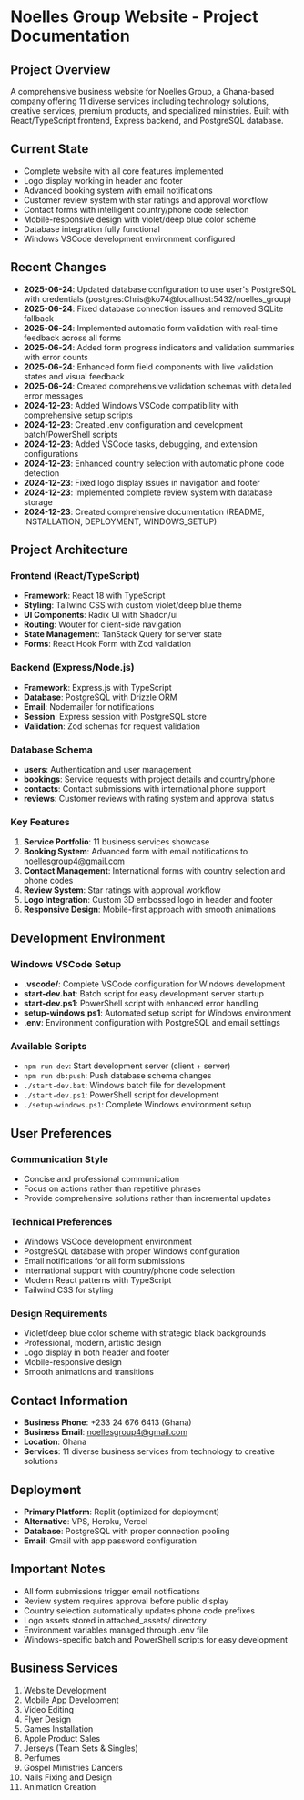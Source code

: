# Noelles Group Website - Project Documentation

## Project Overview
A comprehensive business website for Noelles Group, a Ghana-based company offering 11 diverse services including technology solutions, creative services, premium products, and specialized ministries. Built with React/TypeScript frontend, Express backend, and PostgreSQL database.

## Current State
- Complete website with all core features implemented
- Logo display working in header and footer
- Advanced booking system with email notifications
- Customer review system with star ratings and approval workflow
- Contact forms with intelligent country/phone code selection
- Mobile-responsive design with violet/deep blue color scheme
- Database integration fully functional
- Windows VSCode development environment configured

## Recent Changes
- **2025-06-24**: Updated database configuration to use user's PostgreSQL with credentials (postgres:Chris@ko74@localhost:5432/noelles_group)
- **2025-06-24**: Fixed database connection issues and removed SQLite fallback
- **2025-06-24**: Implemented automatic form validation with real-time feedback across all forms
- **2025-06-24**: Added form progress indicators and validation summaries with error counts
- **2025-06-24**: Enhanced form field components with live validation states and visual feedback
- **2025-06-24**: Created comprehensive validation schemas with detailed error messages
- **2024-12-23**: Added Windows VSCode compatibility with comprehensive setup scripts
- **2024-12-23**: Created .env configuration and development batch/PowerShell scripts
- **2024-12-23**: Added VSCode tasks, debugging, and extension configurations
- **2024-12-23**: Enhanced country selection with automatic phone code detection
- **2024-12-23**: Fixed logo display issues in navigation and footer
- **2024-12-23**: Implemented complete review system with database storage
- **2024-12-23**: Created comprehensive documentation (README, INSTALLATION, DEPLOYMENT, WINDOWS_SETUP)

## Project Architecture

### Frontend (React/TypeScript)
- **Framework**: React 18 with TypeScript
- **Styling**: Tailwind CSS with custom violet/deep blue theme
- **UI Components**: Radix UI with Shadcn/ui
- **Routing**: Wouter for client-side navigation
- **State Management**: TanStack Query for server state
- **Forms**: React Hook Form with Zod validation

### Backend (Express/Node.js)
- **Framework**: Express.js with TypeScript
- **Database**: PostgreSQL with Drizzle ORM
- **Email**: Nodemailer for notifications
- **Session**: Express session with PostgreSQL store
- **Validation**: Zod schemas for request validation

### Database Schema
- **users**: Authentication and user management
- **bookings**: Service requests with project details and country/phone
- **contacts**: Contact submissions with international phone support
- **reviews**: Customer reviews with rating system and approval status

### Key Features
1. **Service Portfolio**: 11 business services showcase
2. **Booking System**: Advanced form with email notifications to noellesgroup4@gmail.com
3. **Contact Management**: International forms with country selection and phone codes
4. **Review System**: Star ratings with approval workflow
5. **Logo Integration**: Custom 3D embossed logo in header and footer
6. **Responsive Design**: Mobile-first approach with smooth animations

## Development Environment

### Windows VSCode Setup
- **.vscode/**: Complete VSCode configuration for Windows development
- **start-dev.bat**: Batch script for easy development server startup
- **start-dev.ps1**: PowerShell script with enhanced error handling
- **setup-windows.ps1**: Automated setup script for Windows environment
- **.env**: Environment configuration with PostgreSQL and email settings

### Available Scripts
- `npm run dev`: Start development server (client + server)
- `npm run db:push`: Push database schema changes
- `./start-dev.bat`: Windows batch file for development
- `./start-dev.ps1`: PowerShell script for development
- `./setup-windows.ps1`: Complete Windows environment setup

## User Preferences

### Communication Style
- Concise and professional communication
- Focus on actions rather than repetitive phrases
- Provide comprehensive solutions rather than incremental updates

### Technical Preferences
- Windows VSCode development environment
- PostgreSQL database with proper Windows configuration
- Email notifications for all form submissions
- International support with country/phone code selection
- Modern React patterns with TypeScript
- Tailwind CSS for styling

### Design Requirements
- Violet/deep blue color scheme with strategic black backgrounds
- Professional, modern, artistic design
- Logo display in both header and footer
- Mobile-responsive design
- Smooth animations and transitions

## Contact Information
- **Business Phone**: +233 24 676 6413 (Ghana)
- **Business Email**: noellesgroup4@gmail.com
- **Location**: Ghana
- **Services**: 11 diverse business services from technology to creative solutions

## Deployment
- **Primary Platform**: Replit (optimized for deployment)
- **Alternative**: VPS, Heroku, Vercel
- **Database**: PostgreSQL with proper connection pooling
- **Email**: Gmail with app password configuration

## Important Notes
- All form submissions trigger email notifications
- Review system requires approval before public display
- Country selection automatically updates phone code prefixes
- Logo assets stored in attached_assets/ directory
- Environment variables managed through .env file
- Windows-specific batch and PowerShell scripts for easy development

## Business Services
1. Website Development
2. Mobile App Development  
3. Video Editing
4. Flyer Design
5. Games Installation
6. Apple Product Sales
7. Jerseys (Team Sets & Singles)
8. Perfumes
9. Gospel Ministries Dancers
10. Nails Fixing and Design
11. Animation Creation